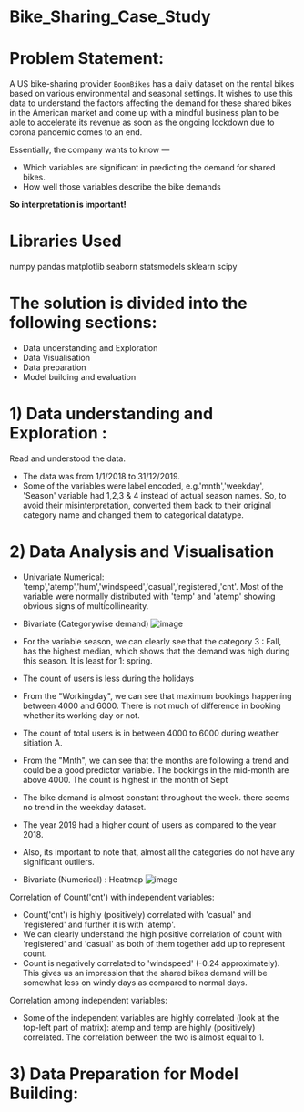 # Bike_Sharing_Case_Study
# Problem Statement:

A US bike-sharing provider `BoomBikes` has a daily dataset on the rental bikes based on various environmental and seasonal settings. It wishes to use this data to understand the factors affecting the demand for these shared bikes in the American market and come up with a mindful business plan to be able to accelerate its revenue as soon as the ongoing lockdown due to corona pandemic comes to an end.

Essentially, the company wants to know —
- Which variables are significant in predicting the demand for shared bikes.
- How well those variables describe the bike demands

**So interpretation is important!**

# Libraries Used
numpy
pandas
matplotlib
seaborn
statsmodels
sklearn
scipy

# The solution is divided into the following sections: 
- Data understanding and Exploration
- Data Visualisation 
- Data preparation
- Model building and evaluation


# 1) Data understanding and Exploration :
Read and understood the data.
- The data was from 1/1/2018 to 31/12/2019.
- Some of the variables were label encoded, e.g.'mnth','weekday', 'Season' variable had 1,2,3 & 4 instead of actual season names.
So, to avoid their misinterpretation, converted them back to their original category name and changed them to categorical datatype.

# 2) Data Analysis and Visualisation
- Univariate Numerical: 'temp','atemp','hum','windspeed','casual','registered','cnt'. Most of the variable were normally distributed with 'temp' and 'atemp' showing obvious signs of multicollinearity.

- Bivariate (Categorywise demand)
![image](https://github.com/devendra2595/Bike_Sharing_Case_Study/assets/116253033/99eb96ea-97c7-4b7d-b595-bce5c9ec63f1)
- For the variable season, we can clearly see that the category 3 : Fall, has the highest median, which shows that the demand was high during this season. It is least for 1: spring.
- The count of users is less during the holidays
- From the "Workingday", we can see that maximum bookings happening between 4000 and 6000. There is not much of difference in booking whether its working day or not.
- The count of total users is in between 4000 to 6000 during  weather sitiation A.
- From the "Mnth", we can see that the months are following a trend and could be a good predictor variable. The bookings in the mid-month are above 4000. The count is highest in the month of Sept
- The bike demand is almost constant throughout the week. there seems no trend in the weekday dataset.
- The year 2019 had a higher count of users as compared to the year 2018.
- Also, its important to note that, almost all the categories do not have any significant outliers.


- Bivariate (Numerical) : Heatmap
  ![image](https://github.com/devendra2595/Bike_Sharing_Case_Study/assets/116253033/fa23d20a-e18e-4aea-b750-aa8493bd4abf)
  
Correlation of Count('cnt') with independent variables:
- Count('cnt') is highly (positively) correlated with 'casual' and 'registered' and further it is with 'atemp'.
- We can clearly understand the high positive correlation of count with 'registered' and 'casual' as both of them together add up to represent count.
- Count is negatively correlated to 'windspeed' (-0.24 approximately). This gives us an impression that the shared bikes demand will be somewhat less on windy days as compared to normal days.

Correlation among independent variables:
- Some of the independent variables are highly correlated (look at the top-left part of matrix): atemp and temp are highly (positively) correlated. The correlation between the two is almost equal to 1.

# 3) Data Preparation for Model Building:







